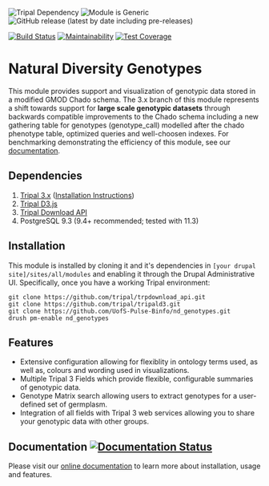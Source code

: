 ![Tripal Dependency](https://img.shields.io/badge/tripal-%3E=3.0-brightgreen)
![Module is Generic](https://img.shields.io/badge/generic-tested%20manually-yellow)
![GitHub release (latest by date including pre-releases)](https://img.shields.io/github/v/release/UofS-Pulse-Binfo/nd_genotypes?include_prereleases)

[![Build Status](https://travis-ci.org/UofS-Pulse-Binfo/nd_genotypes.svg?branch=7.x-3.x)](https://travis-ci.org/UofS-Pulse-Binfo/nd_genotypes)
[![Maintainability](https://api.codeclimate.com/v1/badges/fe04c14638512f7a41f3/maintainability)](https://codeclimate.com/github/UofS-Pulse-Binfo/nd_genotypes/maintainability)
[![Test Coverage](https://api.codeclimate.com/v1/badges/fe04c14638512f7a41f3/test_coverage)](https://codeclimate.com/github/UofS-Pulse-Binfo/nd_genotypes/test_coverage)

# Natural Diversity Genotypes
This module provides support and visualization of genotypic data stored in a modified GMOD Chado schema. The 3.x branch of this module represents a shift towards support for **large scale genotypic datasets** through backwards compatible improvements to the Chado schema including a new gathering table for genotypes (genotype_call) modelled after the chado phenotype table, optimized queries and well-choosen indexes. For benchmarking demonstrating the efficiency of this module, see our [documentation](https://nd-genotypes.readthedocs.io/en/latest/data_storage/benchmarking.html).

## Dependencies
1. [Tripal 3.x](https://github.com/tripal/tripal) ([Installation Instructions](https://tripal.readthedocs.io/en/latest/user_guide.html))
2. [Tripal D3.js](https://github.com/tripal/tripald3)
3. [Tripal Download API](https://github.com/tripal/trpdownload_api)
4. PostgreSQL 9.3 (9.4+ recommended; tested with 11.3)

## Installation
This module is installed by cloning it and it's dependencies in `[your drupal site]/sites/all/modules` and enabling it through the Drupal Administrative UI. Specifically, once you have a working Tripal environment:

```
git clone https://github.com/tripal/trpdownload_api.git
git clone https://github.com/tripal/tripald3.git
git clone https://github.com/UofS-Pulse-Binfo/nd_genotypes.git
drush pm-enable nd_genotypes
```

## Features
- Extensive configuration allowing for flexiblity in ontology terms used, as well as, colours and wording used in visualizations.
- Multiple Tripal 3 Fields which provide flexible, configurable summaries of genotypic data.
- Genotype Matrix search allowing users to extract genotypes for a user-defined set of germplasm.
- Integration of all fields with Tripal 3 web services allowing you to share your genotypic data with other groups.

## Documentation [![Documentation Status](https://readthedocs.org/projects/nd-genotypes/badge/?version=latest)](https://nd-genotypes.readthedocs.io/en/latest/?badge=latest)

Please visit our [online documentation](https://nd-genotypes.readthedocs.io/en/latest/index.html) to learn more about installation, usage and features.
